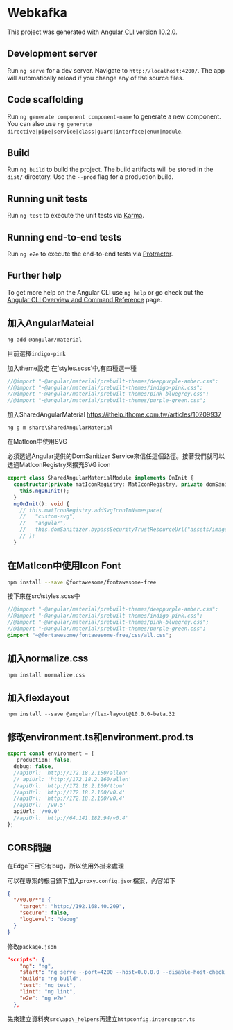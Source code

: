 # Webkafka

This project was generated with [Angular CLI](https://github.com/angular/angular-cli) version 10.2.0.

## Development server

Run `ng serve` for a dev server. Navigate to `http://localhost:4200/`. The app will automatically reload if you change any of the source files.

## Code scaffolding

Run `ng generate component component-name` to generate a new component. You can also use `ng generate directive|pipe|service|class|guard|interface|enum|module`.

## Build

Run `ng build` to build the project. The build artifacts will be stored in the `dist/` directory. Use the `--prod` flag for a production build.

## Running unit tests

Run `ng test` to execute the unit tests via [Karma](https://karma-runner.github.io).

## Running end-to-end tests

Run `ng e2e` to execute the end-to-end tests via [Protractor](http://www.protractortest.org/).

## Further help

To get more help on the Angular CLI use `ng help` or go check out the [Angular CLI Overview and Command Reference](https://angular.io/cli) page.

## 加入AngularMateial

```
ng add @angular/material
```

目前選擇`indigo-pink `

加入theme設定
在’styles.scss’中,有四種選一種

```scss
//@import "~@angular/material/prebuilt-themes/deeppurple-amber.css";
//@import "~@angular/material/prebuilt-themes/indigo-pink.css";
//@import "~@angular/material/prebuilt-themes/pink-bluegrey.css";
//@import "~@angular/material/prebuilt-themes/purple-green.css";
```

加入SharedAngularMaterial <https://ithelp.ithome.com.tw/articles/10209937>

```
ng g m share\SharedAngularMaterial
```

在MatIcon中使用SVG

必須透過Angular提供的DomSanitizer Service來信任這個路徑。接著我們就可以透過MatIconRegistry來擴充SVG icon

```typescript
export class SharedAngularMaterialModule implements OnInit {
  constructor(private matIconRegistry: MatIconRegistry, private domSanitizer: DomSanitizer) {
    this.ngOnInit();
  }
  ngOnInit(): void {
    // this.matIconRegistry.addSvgIconInNamespace(
    //   "custom-svg",
    //   "angular",
    //   this.domSanitizer.bypassSecurityTrustResourceUrl("assets/images/angular_solidBlack.svg")
    // );
  }
```

## 在MatIcon中使用Icon Font

```bash
npm install --save @fortawesome/fontawesome-free
```

接下來在src\styles.scss中

```scss
//@import "~@angular/material/prebuilt-themes/deeppurple-amber.css";
//@import "~@angular/material/prebuilt-themes/indigo-pink.css";
//@import "~@angular/material/prebuilt-themes/pink-bluegrey.css";
//@import "~@angular/material/prebuilt-themes/purple-green.css";
@import "~@fortawesome/fontawesome-free/css/all.css";
```

## 加入normalize.css

```
npm install normalize.css
```



## 加入flexlayout

```
npm install --save @angular/flex-layout@10.0.0-beta.32
```

## 修改environment.ts和environment.prod.ts

````typescript
export const environment = {
   production: false,
  debug: false,
  //apiUrl: 'http://172.18.2.150/allen'
  // apiUrl: 'http://172.18.2.160/allen'
  //apiUrl: 'http://172.18.2.160/ttom'
  //apiUrl: 'http://172.18.2.160/v0.4'
  //apiUrl: 'http://172.18.2.160/v0.4'
  //apiUrl: '/v0.5'
  apiUrl: '/v0.0'
  //apiUrl: 'http://64.141.182.94/v0.4'
};

````

## CORS問題

在Edge下目它有bug，所以使用外掛來處理

可以在專案的根目錄下加入`proxy.config.json`檔案，內容如下

```json
{
  "/v0.0/*": {
    "target": "http://192.168.40.209",
    "secure": false,
    "logLevel": "debug"
  }
}
```

修改`package.json`

````json
"scripts": {
    "ng": "ng",
    "start": "ng serve --port=4200 --host=0.0.0.0 --disable-host-check --proxy-config proxy.config.json",
    "build": "ng build",
    "test": "ng test",
    "lint": "ng lint",
    "e2e": "ng e2e"
  },
````

先來建立資料夾`src\app\_helpers`再建立`httpconfig.interceptor.ts`
